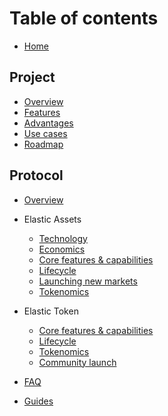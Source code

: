 # Table of contents

* [Home](README.md)

## Project

* [Overview](project/overview.md)
* [Features](project/features.md)
* [Advantages](project/advantages.md)
* [Use cases](project/use-cases.md)
* [Roadmap](project/roadmap.md)

## Protocol

* [Overview](protocol/overview.md)
* Elastic Assets
  * [Technology](protocol/elastic-assets/technology.md)
  * [Economics](protocol/elastic-assets/economics.md)
  * [Core features &amp; capabilities](protocol/elastic-assets/core-features.md)
  * [Lifecycle](protocol/elastic-assets/lifecycle.md)
  * [Launching new markets](protocol/elastic-assets/new-markets.md)
  * [Tokenomics](protocol/elastic-assets/tokenomics.md)
* Elastic Token
  * [Core features &amp; capabilities](protocol/elastic-token/core-features.md)
  * [Lifecycle](protocol/elastic-token/lifecycle.md)
  * [Tokenomics](protocol/elastic-token/tokenomics.md)
  * [Community launch](protocol/elastic-token/community-launch.md)

* [FAQ](faq.md)

* [Guides](guides/README.md)